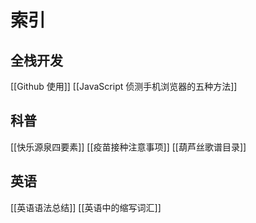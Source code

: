 # 索引
## 全栈开发
[[Github 使用]]
[[JavaScript 侦测手机浏览器的五种方法]]

## 科普
[[快乐源泉四要素]]
[[疫苗接种注意事项]]
[[葫芦丝歌谱目录]]

## 英语
[[英语语法总结]]
[[英语中的缩写词汇]]